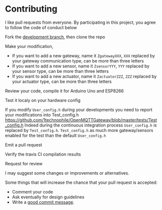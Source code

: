 # Contributing

I like pull requests from everyone. By participating in this project, you
agree to follow the code of conduct below

[code of conduct]: https://github.com/1technophile/OpenMQTTGateway/blob/master/CODE_OF_CONDUCT.md

Fork the [development branch](https://github.com/1technophile/OpenMQTTGateway/tree/development), then clone the repo

Make your modification,
* If you want to add a new gateway, name it `ZgatewayXXX`, `XXX` replaced by your gateway communication type, can be more than three letters
* If you want to add a new sensor, name it `ZsensorYYY`, `YYY` replaced by your sensor type, can be more than three letters
* If you want to add a new actuator, name it `ZactuatorZZZ`, `ZZZ` replaced by your actuator type, can be more than three letters

Review your code, compile it for Arduino Uno and ESP8266

Test it localy on your hardware config

If you modify `User_config.h` during your developments you need to report your modifications into Test_config.h
https://github.com/1technophile/OpenMQTTGateway/blob/master/tests/Test_config.h 
Indeed during the continuous integration process `User_config.h` is replaced by `Test_config.h`. 
`Test_config.h` as much more gateway/sensors enabled for the test than the default `User_config.h`

Emit a pull request

Verify the travis CI compilation results

Request for review

I may suggest some changes or improvements or alternatives.

Some things that will increase the chance that your pull request is accepted:
* Comment your code
* Ask eventually for design guidelines
* Write a [good commit message][commit].

[commit]: http://tbaggery.com/2008/04/19/a-note-about-git-commit-messages.html
